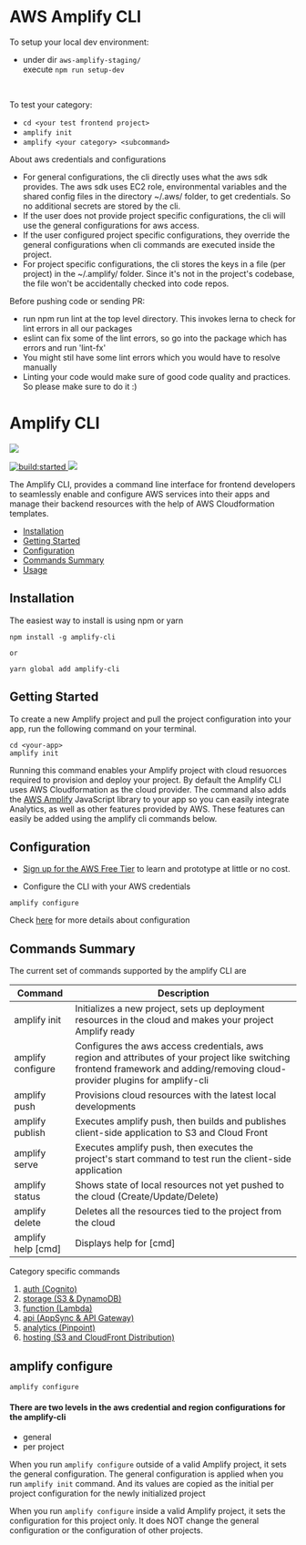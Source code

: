 # AWS Amplify CLI

To setup your local dev environment:

- under dir `aws-amplify-staging/`<br />
  execute `npm run setup-dev`
<br />

To test your category: 
- `cd <your test frontend project>`
- `amplify init` 
- `amplify <your category> <subcommand>` 

About aws credentials and configurations

- For general configurations, the cli directly uses what the aws sdk provides. The aws sdk uses EC2 role, environmental variables and the shared config files in the directory ~/.aws/ folder, to get credentials. So no additional secrets are stored by the cli.
- If the user does not provide project specific configurations, the cli will use the general configurations for aws access.
- If the user configured project specific configurations, they override the general configurations when cli commands are executed inside the project.
- For project specific configurations, the cli stores the keys in a file (per project) in the ~/.amplify/ folder. Since it's not in the project's codebase, the file won't be accidentally checked into code repos.

Before pushing code or sending PR:
- run npm run lint at the top level directory. This invokes lerna to check for lint errors in all our packages
- eslint can fix some of the lint errors, so go into the package which has errors and run 'lint-fx'
- You might stil have some lint errors which you would have to resolve manually
- Linting your code would make sure of good code quality and practices. So please make sure to do it :)

# Amplify CLI 

<a href="https://nodei.co/npm/awsmobile-cli/">
  <img src="https://nodei.co/npm/awsmobile-cli.svg?downloads=true&downloadRank=true&stars=true">
</a>

<p>
  <a href="https://travis-ci.org/aws/awsmobile-cli">
    <img src="https://travis-ci.org/aws/awsmobile-cli.svg?branch=master" alt="build:started">
  </a>

  <a href="https://codecov.io/gh/aws/awsmobile-cli">
    <img src="https://codecov.io/gh/aws/awsmobile-cli/branch/master/graph/badge.svg" />
  </a>
</p>

The Amplify CLI, provides a command line interface for frontend developers to seamlessly enable and configure AWS services into their apps and manage their backend resources with the help of AWS Cloudformation templates.

* [Installation](#installation)
* [Getting Started](#getting-started)
* [Configuration](#configuration)
* [Commands Summary](#commands-summary)
* [Usage](#usage)


## Installation

The easiest way to install is using npm or yarn

```
npm install -g amplify-cli

or

yarn global add amplify-cli
```

## Getting Started

To create a new Amplify project and pull the project configuration into your app, run the following command on your terminal.

```
cd <your-app>
amplify init
```

Running this command enables your Amplify project with cloud resuorces required to provision and deploy your project. By default the Amplify CLI uses AWS Cloudformation as the cloud provider. The command also adds the [AWS Amplify](https://github.com/aws/aws-amplify#aws-amplify) JavaScript library to your app so you can easily integrate Analytics, as well as other features provided by AWS. These features can easily be added  using the amplify cli commands below.


## Configuration

* [Sign up for the AWS Free Tier](https://aws.amazon.com/free/) to learn and prototype at little or no cost.

* Configure the CLI with your AWS credentials

```
amplify configure
```

Check [here](#amplify-configure) for more details about configuration

## Commands Summary

The current set of commands supported by the amplify CLI are

| Command              | Description |
| --- | --- |
| amplify init | Initializes a new project, sets up deployment resources in the cloud and makes your project Amplify ready|
| amplify configure | Configures the aws access credentials, aws region and attributes of your project like switching frontend framework and adding/removing cloud-provider plugins for amplify-cli |
| amplify push | Provisions cloud resources with the latest local developments |
| amplify publish | Executes amplify push, then builds and publishes client-side application to S3 and Cloud Front |
| amplify serve | Executes amplify push, then executes the project's start command to test run the client-side application |
| amplify status | Shows state of local resources not yet pushed to the cloud (Create/Update/Delete) |
| amplify delete | Deletes all the resources tied to the project from the cloud |
| amplify help [cmd] | Displays help for [cmd] |

Category specific commands
1. [auth (Cognito)](packages/amplify-category-auth/Readme.md)
2. [storage (S3 & DynamoDB)](packages/amplify-category-storage/Readme.md)
3. [function (Lambda)](packages/amplify-category-function/Readme.md)
4. [api (AppSync & API Gateway)](packages/amplify-category-api/Readme.md)
5. [analytics (Pinpoint)](packages/amplify-category-analytics/Readme.md)
6. [hosting (S3 and CloudFront Distribution)](packages/amplify-category-hosting/Readme.md)

## amplify configure

```
amplify configure
```

#### There are two levels in the aws credential and region configurations for the amplify-cli
- general
- per project

When you run `amplify configure` outside of a valid Amplify project, it sets the general configuration. The general configuration is applied when you run `amplify init` command. And its values are copied as the initial per project configuration for the newly initialized project

When you run `amplify configure` inside a valid Amplify project, it sets the configuration for this project only. It does NOT change the general configuration or the configuration of other projects.


